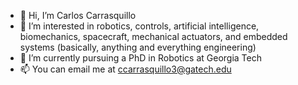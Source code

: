 - 👋 Hi, I’m Carlos Carrasquillo
- 👀 I’m interested in robotics, controls, artificial intelligence, biomechanics, spacecraft, mechanical actuators, and embedded systems (basically, anything and everything engineering)
- 🌱 I’m currently pursuing a PhD in Robotics at Georgia Tech
- 📫 You can email me at ccarrasquillo3@gatech.edu

<!---
CarlosCarras/CarlosCarras is a ✨ special ✨ repository because its `README.md` (this file) appears on your GitHub profile.
You can click the Preview link to take a look at your changes.
--->
